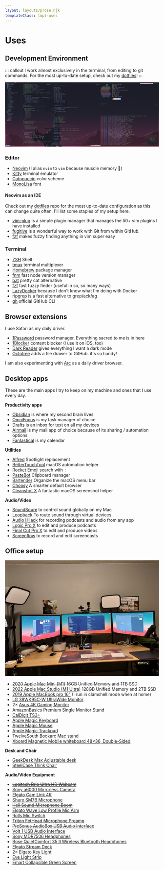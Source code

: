 ```yaml
---
layout: layouts/prose.njk
templateClass: tmpl-uses
---
```


# Uses

## Development Environment

::: callout
I work almost exclusively in the terminal, from editing to git commands. For the most up-to-date setup, check out my [dotfiles](https://github.com/nicknisi/dotfiles)!
:::

<img alt="My desktop" src="/img/desktop.png" class="image">

### Editor

- [Neovim](https://neovim.io) (I alias `nvim` to `vim` because muscle memory 🦾)
- [Kitty](https://sw.kovidgoyal.net/kitty/) terminal emulator
- [Catppuccin](https://github.com/catppuccin) color scheme
- [MonoLisa](https://www.monolisa.dev/) font

#### Neovim as an IDE

Check out my [dotfiles](https://github.com/nicknisi/dotfiles) repo for the most up-to-date configuration as this can change quite often. I'll list some staples of my setup here.

- [vim-plug](https://github.com/junegunn/vim-plug) is a simple plugin manager that manages the 50+ vim plugins I have installed
- [fugitive](https://github.com/tpope/vim-fugitive) is a wonderful way to work with Git from within GitHub.
- [fzf](https://github.com/junegunn/fzf.vim) makes fuzzy finding anything in vim super easy

### Terminal

- [ZSH](http://zsh.sourceforge.net) Shell
- [tmux](https://github.com/tmux/tmux) terminal multiplexer
- [Homebrew](https://brew.sh) package manager
- [fnm](https://github.com/Schniz/fnm) fast node version manager
- [bat](https://github.com/sharkdp/bat) pretty cat alternative
- [fzf](https://github.com/junegunn/fzf) fast fuzzy finder (useful in so, so many ways)
- [LazyDocker](https://github.com/jesseduffield/lazydocker) because I don't know what I'm doing with Docker
- [ripgrep](https://github.com/BurntSushi/ripgrep) is a fast alternative to grep/ack/ag
- [gh](https://github.com/cli/cli) official GitHub CLI

## Browser extensions

I use Safari as my daily driver.

- [1Password](https://1password.com) password manager. Everything sacred to me is in here
- [1Blocker](https://1blocker.com) content blocker (I use it on iOS, too)
- [Dark Reader](https://darkreader.org) gives everything I want a dark mode
- [Octotree](https://www.octotree.io) adds a file drawer to GitHub. it's so handy!

I am also experimenting with [Arc](https://arc.net/) as a daily driver browser.

## Desktop apps

These are the main apps I try to keep on my machine and ones that I use every day.

**Productivity apps**

- [Obsidian](https://obsidian.md) is where my second brain lives
- [OmniFocus](http://omnifocus.com) is my task manager of choice
- [Drafts](https://getdrafts.com) is an inbox for text on all my devices
- [Airmail](https://airmailapp.com) is my mail app of choice because of its sharing / automation options
- [Fantastical](https://flexibits.com/fantastical) is my calendar

**Utilities**

- [Alfred](https://www.alfredapp.com) Spotlight replacement
- [BetterTouchTool](https://folivora.ai) macOS automation helper
- [Rocket](https://matthewpalmer.net/rocket/) Emoji search with `:`
- [PasteBot](https://tapbots.com/pastebot/) Clipboard manager
- [Bartender](https://www.macbartender.com/) Organize the macOS menu bar
- [Choosy](https://www.choosyosx.com) A smarter default browser
- [Cleanshot X](https://cleanshot.com) A fantastic macOS screenshot helper

**Audio/Video**

- [SoundSoure](https://rogueamoeba.com/soundsource/) to control sound globally on my Mac
- [Loopback](https://rogueamoeba.com/loopback/) To route sound through virtual devices
- [Audio Hijack](https://rogueamoeba.com/audiohijack/) for recording podcasts and audio from any app
- [Logic Pro X](https://www.apple.com/logic-pro/) to edit and produce podcasts
- [Final Cut Pro X](https://www.apple.com/final-cut-pro/) to edit and produce videos
- [Screenflow](https://www.telestream.net/screenflow/overview.htm) to record and edit screencasts

## Office setup

<img alt="My desk" src="/img/desk.jpg" class="image">

- ~~[2020 Apple Mac Mini (M1)](https://www.apple.com/mac-mini/) 16GB Unified Memory and 1TB SSD~~
- [2022 Apple Mac Studio (M1 Ultra)](https://www.apple.com/mac-studio/) 128GB Unified Memory and 2TB SSD
- [2019 Apple MacBook pro 16"](https://www.apple.com/macbook-pro-16/) (I run in clamshell mode when at home)
- [LG 38WK95C-W UltraWide Monitor](https://www.amazon.com/gp/product/B079L4WR4T/)
- 2× [Asus 4K Gaming Monitor](https://www.amazon.com/ASUS-VG289Q-Monitor-FreeSync-DisplayPort/dp/B0845NXCXF)
- [AmazonBasics Premium Single Monitor Stand](https://www.amazon.com/gp/product/B00MIBN16O/)
- [CalDigit TS3+](https://www.amazon.com/CalDigit-TS3-Plus-Thunderbolt-Dock/dp/B07CZPV8DF/)
- [Apple Magic Keyboard](https://www.amazon.com/Apple-Keyboard-Wireless-Rechargable-English/dp/B016QO64FI/)
- [Apple Magic Mouse](https://www.amazon.com/Apple-Magic-Mouse-Wireless-Rechargable/dp/B016QO5YNG/)
- [Apple Magic Trackpad](https://www.amazon.com/Apple-Magic-Trackpad-Wireless-Rechargable/dp/B016QO5YWC/)
- [TwelveSouth Bookarc Mac stand](https://www.amazon.com/Twelve-South-Space-Saving-Vertical-notebooks/dp/B086RRJ82R/)
- [Xboard Magnetic Mobile whiteboard 48×36, Double-Sided](https://www.amazon.com/gp/product/B075FT75C3/)

**Desk and Chair**

- [GeekDesk Max Adjustable desk](https://www.geekdesk.com/standing-desk-frame)
- [SteelCase Think Chair](https://www.steelcase.com/products/office-chairs/think/)

**Audio/Video Equipment**

- ~~[Logitech Brio Ultra HD Webcam](https://www.amazon.com/gp/product/B01N5UOYC4/)~~
- [Sony a6000 Mirrorless Camera](https://www.amazon.com/Sony-Mirrorless-Digitial-3-0-Inch-16-50mm/dp/B00I8BICB2)
- [Elgato Cam Link 4K](https://www.amazon.com/Elgato-Cam-Link-Broadcast-Camcorder/dp/B07K3FN5MR)
- [Shure SM7B Microphone](https://www.amazon.com/Shure-SM7B-Cardioid-Dynamic-Microphone/dp/B0002E4Z8M)
- ~~[Heil Sound Microphone Boom](https://www.amazon.com/dp/B004PJ414I/)~~
- [Elgato Wave Low Profile Mic Arm](https://www.amazon.com/Elgato-Wave-Mic-Arm-Microphone/dp/B097376LKF)
- [Rolls Mic Switch](https://www.amazon.com/rolls-Mic-Switch-Off-MS111/dp/B001GMXFW6)
- [Triton FetHead Microphone Preamp](https://www.amazon.com/TRITON-AUDIO-FetHead-Microphone-Preamp/dp/B06XDPTDN5/)
- ~~[PreSonus AudioBox USB Audio
  Interface](https://www.amazon.com/PreSonus-AudioBox-USB-Recording-System/dp/B071W6YVDR)~~
- [Volt 1 USB Audio Interface](https://www.amazon.com/Universal-Audio-Volt-USB-Interface/dp/B09J1V6R6N)
- [Sony MDR7506 Headphones](https://www.amazon.com/dp/B000AJIF4E)
- [Bose QuietComfort 35 II Wireless Bluetooth Headohones](https://www.amazon.com/Bose-QuietComfort-Wireless-Headphones-Cancelling/dp/B0756CYWWD/)
- [Elgato Stream Deck](https://www.amazon.com/Elgato-Stream-Deck-Controller-customizable/dp/B06XKNZT1P/)
- 2× [Elgato Key Light](https://www.amazon.com/Elgato-Key-Light-Professional-App-Enabled/dp/B07L755X9G/)
- [Eve Light Strip](https://www.amazon.com/gp/product/B07MTX8MR4/)
- [Emart Collapsible Green Screen](https://www.amazon.com/gp/product/B07DWTGLPM/)
